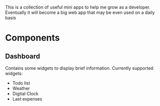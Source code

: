This is a collection of useful mini apps to help me grow as a developer.
Eventually it will become a big web app that may be even used on a daily basis

# Components
## Dashboard
Contains some widgets to display brief information.
Currently supported widgets:
- Todo list
- Weather
- Digital Clock
- Last expenses
